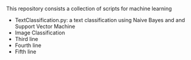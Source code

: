 This repository consists a collection of scripts for machine learning 
- TextClassification.py: a text classification using Naive Bayes and and Support Vector Machine
- Image Classification
- Third line
- Fourth line
- Fifth line
